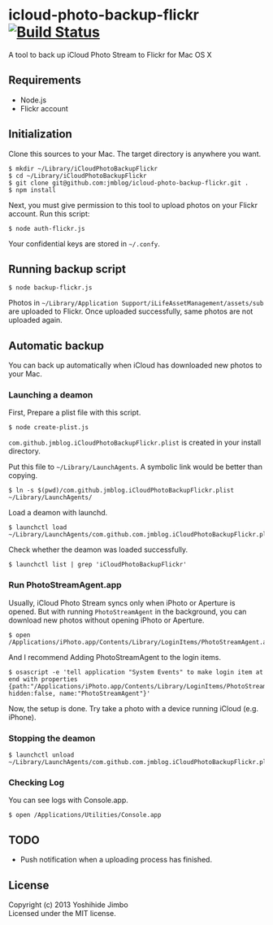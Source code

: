 # icloud-photo-backup-flickr [![Build Status](https://secure.travis-ci.org/jmblog/icloud-photo-backup-flickr.png?branch=master)](http://travis-ci.org/jmblog/icloud-photo-flickr-backup)

A tool to back up iCloud Photo Stream to Flickr for Mac OS X

## Requirements

* Node.js
* Flickr account

## Initialization

Clone this sources to your Mac. The target directory is anywhere you want.

	$ mkdir ~/Library/iCloudPhotoBackupFlickr
	$ cd ~/Library/iCloudPhotoBackupFlickr
	$ git clone git@github.com:jmblog/icloud-photo-backup-flickr.git .
	$ npm install

Next, you must give permission to this tool to upload photos on your Flickr account. Run this script:

	$ node auth-flickr.js

Your confidential keys are stored in `~/.confy`.

## Running backup script

	$ node backup-flickr.js

Photos in `~/Library/Application Support/iLifeAssetManagement/assets/sub` are uploaded to Flickr. Once uploaded successfully, same photos are not uploaded again.

## Automatic backup

You can back up automatically when iCloud has downloaded new photos to your Mac.

### Launching a deamon

First, Prepare a plist file with this script.

	$ node create-plist.js

`com.github.jmblog.iCloudPhotoBackupFlickr.plist` is created in your install directory.

Put this file to `~/Library/LaunchAgents`. A symbolic link would be better than copying.

	$ ln -s $(pwd)/com.github.jmblog.iCloudPhotoBackupFlickr.plist ~/Library/LaunchAgents/

Load a deamon with launchd.

	$ launchctl load ~/Library/LaunchAgents/com.github.com.jmblog.iCloudPhotoBackupFlickr.plist

Check whether the deamon was loaded successfully.

	$ launchctl list | grep 'iCloudPhotoBackupFlickr'

### Run PhotoStreamAgent.app

Usually, iCloud Photo Stream syncs only when iPhoto or Aperture is opened. But with running `PhotoStreamAgent` in the background, you can download new photos without opening iPhoto or Aperture.

	$ open /Applications/iPhoto.app/Contents/Library/LoginItems/PhotoStreamAgent.app

And I recommend Adding PhotoStreamAgent to the login items.

	$ osascript -e 'tell application "System Events" to make login item at end with properties {path:"/Applications/iPhoto.app/Contents/Library/LoginItems/PhotoStreamAgent.app", hidden:false, name:"PhotoStreamAgent"}'

Now, the setup is done. Try take a photo with a device running iCloud (e.g. iPhone).

### Stopping the deamon

	$ launchctl unload ~/Library/LaunchAgents/com.github.com.jmblog.iCloudPhotoBackupFlickr.plist

### Checking Log

You can see logs with Console.app. 

	$ open /Applications/Utilities/Console.app

## TODO

* Push notification when a uploading process has finished.

## License
Copyright (c) 2013 Yoshihide Jimbo  
Licensed under the MIT license.
